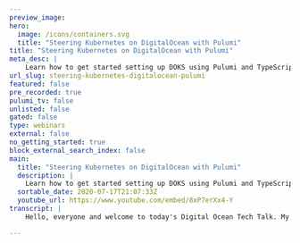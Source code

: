 ```yaml
---
preview_image:
hero:
  image: /icons/containers.svg
  title: "Steering Kubernetes on DigitalOcean with Pulumi"
title: "Steering Kubernetes on DigitalOcean with Pulumi"
meta_desc: |
    Learn how to get started setting up DOKS using Pulumi and TypeScript.
url_slug: steering-kubernetes-digitalocean-pulumi
featured: false
pre_recorded: true
pulumi_tv: false
unlisted: false
gated: false
type: webinars
external: false
no_getting_started: true
block_external_search_index: false
main:
  title: "Steering Kubernetes on DigitalOcean with Pulumi"
  description: |
    Learn how to get started setting up DOKS using Pulumi and TypeScript.  This tutorial shows you how to setup Kubernetes on DigitalOcean using Infrastructure as Code with Pulumi and the methods work on all major cloud providers and your favorite programming languages including Python, TypeScript, JavaScript, Golang and C#.  GET STARTED: https://pulumi.com/start
  sortable_date: 2020-07-17T21:07:33Z
  youtube_url: https://www.youtube.com/embed/8xP7erXx4-Y
transcript: |
    Hello, everyone and welcome to today's Digital Ocean Tech Talk. My name is Mike Metre and I'm an engineer at Pulumi. In today's talk, you're gonna learn how to manage infrastructure, manage community clusters and workloads in those clusters using programming languages on Digital Ocean. Before we get started, a couple of things to know first, this talk is being recorded. So no worry if you're not watching it live, you can always refer to it after because we're going to be sharing the video link in an email and the video will also be posted at digital Oceans, youtube channel as well as Digital Oceans community Tech talks page. Also in go to webinar, there's an option to drop questions in the questions box. So if you have any questions throughout the presentation, feel free to drop them in there and we'll make sure we leave time at the end of the presentation to get to as many questions as we possibly can. No worries. If we don't get the response live, we'll make sure to get your response soon enough. So let's begin. So steering communities on Digital Ocean, what does this mean? How do we actually work with communities clusters. How do we work with infrastructure and how can we leverage programming languages to improve our workloads and manage our stacks with more efficiency. Again, my name is Mike Metro. I'm at Pulumi. You can follow us on Twitter at Pulumi Corp or you can follow me on Twitter at Mike Metro to get things started. I want to get a gauge of the room. Uh Many of you are visiting us remotely and digitally and I would like to know if possible what your experience level with communities is. So I can gauge the talk appropriately to make sure that everyone can learn something from this talk. So if you'd be so kind and partici just pull up your cell phone or pull out a browser tab and just visit the URL at the top pull EV dot com forward slash M Metro 075 and just answer the simple question. How long have you worked with communities? That'll help me gauge how I can appropriately fit the talk to. Let everyone learn something. We'll leave it in about a minute or so. So folks can, can chime in but please uh take this time to, to do this and I promise this is the only work I will make you do this today. I'll put the feedback results here live for those folks who are actually participating. Not everyone jumped at once. OK, great. We have some polls coming in. Give it a couple more seconds for folks to, to get familiar with the page again. It's pole ev dot com forward slash Mike Metro 075 and it's just one simple question. Ok. Wow. So uh the majority of you are brand new to Cabrini. So welcome, thanks for, thanks for coming out and joining us and, and learning more about how you can go with Cabret and into the ocean. Uh It seems we definitely have some folks who, who have been experienced and seasoned folks working with Cabret. So I promise you'll learn something too. So need not worry. Great. Thanks for your participation. That's all I need from you. So let's begin. What can you expect in today's talk? We're gonna review what Pulumi is and how it works. Then we're gonna show Pulumi in action by deploying a couple of droplet virtual machines on Digital Ocean using the Python programming language. Then we'll visit how you can do production Verne's architecture and how Pulumi works with that Cotis model. We'll show how you can deploy KTIS clusters, whether they be managed or self managed and you can deploy workloads into those clusters and we'll do that using the typescript language. And then we'll show another demo of how you can do immigration testing using the go language on the demos that we'll be walking through throughout this talk and then we'll leave time at the end for Q and A. So you'll learn how to manage infrastructure, you'll learn how to work with, converted these clusters with workloads and leverage programming languages to really manage the infrastructure in a better way than hopefully you've been doing it today. So what is Pulumi? Pulumi is modern infrastructure S code? What does that mean? It is a tool that allows you to provision and manage cloud native resources using your favorite programming languages. Pulumi supports languages, javascript, typescript, Python go and the dot net family. That means you can use these languages to provision all resources that you can imagine for public copy writers or on prime situations. So here's an example on the right, here's a snippet of what it would look like to create a Digital Ocean Domain using the type language and Pulumi libraries. So because I'm using programming languages, I'm able to use my usual ID E flow. I can import the SDK. In this case, the Pulumi Digital Ocean package that I'm pulling from the NPN repository. Since I'm using typescript, I can define my digital Ocean Domain, give it a name, give it an IP address and then I can optionally export properties on that domain if I wish to share that resource with other programs or other users. So immediately I have the ability to have an ID E to help me to compile against a known spec, to do checking of, of spec matching, to do linking, to do uh ID integration, to jump the documentation. And more importantly to do testing right. So this allows me to leverage programming languages for this very appropriate text. So why are programing languages so important? Well, the current state of art of tools today and infrastructure code are ones like chef and puppet and answerable and terri form orchestration templates for that matter. And these tools have served folks very, very well, but they leave a couple of gaps as you begin to grow. A bucket of those gaps is essentially some of these tools will directly modify state on a machine as opposed to modern flying state and a game system like an API when you modify state directly on a machine, that doesn't prevent anybody else from making the same changes in that machine. And so you don't really have a good understanding of what that machine should look like and how it should function. Whereas an API system, because it's a program, you can manipulate a state appropriately and you can set it to the configurations that you need. And if folks are to deviate that state, you have a state of the world as we described in our program to say this is what the state of the world should be. So if I had say one virtual machine and someone went on and created two more additionally, uh virtual machines, the next time I can refresh and recon reconcile all of these changes and make sure there's only one virtual machine because that's what I've been describing in my program because it's code, I can leverage the same package managers and sharing functionality that I have today. So if I'm using typescript, I'm using M PM. If I'm using uh Python, I'm using pit. If I'm using go, I'm using the gold modules from github or any other version control system that you use. And if I'm using dot net, I can use the dot net, the dependency packages like new. So with this code, with this code, you will allow yourself to preview these changes before they happen because Pulumi can see each property at its at its most finite states and see what's changing and whether it can change or not because it's code, you have a full audit of who changed. What when if you integrate this with your get offs pipeline, your C I CD pipelines, you can preview these changes, you can approve these changes and you can roll these changes out has in integration with secrets management as a first class resource into the program because it allows you to not only maintain the sensitivity of information like database secrets in your stack, it allows you to make sure the whole stack is protected as you see fit. But Pulumi isn't just about provisioning cloud native infrastructure like V MS and block storage and virtual networks. It's also has the ability to test your infrastructure. So you can use a language like go to test and validate through unit testing through integration testing. The stacks that you're, you're provisioning are functioning in the way that you expect them to. And most importantly, Pulumi SDKS are open source. We're a PQ two based and we have a great size and console that works with our CO I tool for both individuals and teams and for teams, we have the ability for you to enforce and optimize uh organizational policies that everyone must adhere to for your infrastructure and how they manage their infrastructure. But Pulumi isn't just about cloud native infrastructure as code. It's about Cobert as code too. What we mean here is that you can use Pulumi to not only provision the infrastructure such as V MS and virtual networks, you can also use Pulumi to provision, manage clusters like the ones that Digital Ocean offers or the raw compute if you want to build the cluster yourself. So you can use languages to manage the cluster. But you can also use the languages of typescript, javascript, Python go and dot net to provision the Kubernetes API resources that you may be familiar working with such as a C's deployment Abertis service, a big map because what we do is we take that same API just like we do with all the cloud providers and we expose it as a library SDK as noted above. And once we expose that as an SDK, you have a first class construct in the language that can guide you against a given spec that we can compile against that. We can test that we can readily build out without seeing any, any obvious changes. Because the compiler will tell us if something's wrong. If you've used tools in the past, you've noticed that when you configure things like Yaml and Jason Typos and errors aren't discovered until deployment time or much later. And they tend to be fairly, fairly nuanced. So languages allow you to bubble up that much sooner and get a better handle of it. And because you have type systems in some of these languages, you can enforce that the spec that you're working with is compatible as the provider expects it to be. So here's an example of a snippet of how you can use typescript to create a community deployment and a community service. So I'll, I'll review what the Pulumi config system is, but I can import the boom you config that allows me to parameterize the the settings of this particular program. I can create a provider which is just a wrapper around the credentials to access my cluster in this place. Confia if you've worked with CNES before, once I have these credentials, I want to separate them out into a provider because I want to have the resources be independent of the credentials that created them. So that way if I need to rotate these credentials or, or simply alter them, I can make sure that the resources are stood up with the appropriate credentials that I want them to be so I can pass that provider into, into this object to create a new name space. I can create a new pod for engine X that I can deploy into that name space. I can wrap it in deployment and say I want two copies of engine X running at all times and I want a public load balancer. I want a public load bouncer that allows me to expose these virtual machines in a public way that gives me an end point that anyone can reach. And because it's code with COTIS, I can not only deploy the cos apr resources that the API system supports. You can also deploy helm charts directly. You can deploy YAML manifest. If you still have those, you can inject site cards like envoy or, or prometheus depending on what it is you want to config. And because we are AC I tool, we have many integration points with our great C I CD partners because we are a cli tool and no one's workflow is the same, no developer, no operator to work in the same fashion. We have many integration points to support your work flows. We support various source code integration providers with companies like github and bit bucket and GIT lab. As we said earlier, you can use the languages javascript, typescript, Python go and dot net with Pulumi to author and manage your infrastructure. Your applications can remain in whatever language they're already in, you can just support them over. This is essentially just talking about the infrastructure aspects of it to work with the code base depending on the language of your choice or the platform of your choice. You can use package managers that you're already familiar working with. So if you're in the node family, you're using M PM, if you're in the Python family, you're using PP. Similarly, we have integration with other C IC partners such as Spinnaker Circle C I github and C I. We support many different environments, both public providers and private and we have the ability to integrate with communities in a very first class way on the bottom, you'll see a couple of screenshots of what a console looks like. When you work with blooming, you can get a rich preview directly in the pull request embedded. So you can approve or deny whether these changes can actually be rolled out in the middle. You see a full audit timeline of who changed what win on what commit and what branch and did that succeed or fail. And then you can have a laundry list of resources that are being provisioned in this program. So you can do a fine grain detail of the cluster and the resources that I'm creating and see all the properties in a very consumable format. How does the plume cli work? So first off you author a program such as creating a digital ocean domain in the language of your choice. Say Python, the Pulumi cli will parse that all of this is happening in your client. We don't see any of this uh on the Pulumi side of things. Once it processes your program, it'll invoke the run time that you've chosen. So if you're using Python, it will invoke Python. And once you describe those resources, it'll go off and directly make an API request to the provider of your choice. In this case, Digital Ocean. So it'll say create me a new domain in Digital Ocean and it'll make that api request directly. There is no interchange format, there's no conversion to Jason, there's no conversion to Yaml. Your program is the desired state. What you write in that program is what it will be pro provisions and that's what it will maintain as far as provision goes. So you can work safely knowing that when you create your infrastructure, what we are doing is actually building you out a graph of the different components that your infrastructure has. And it's basically creating a sequence of the order that they should be stood up. So that way they can all be created appropriately. This never leaves your client machine, but this graph gets openly stored as a state file. And this file is what says this is what my stack should look like. We do some check pointing by default in our, that's free for individuals and it has different tiers for teams and in that size, you can checkpoint that file, you can do concurrency walking. So if you're on a distributed team working on a, on a similar stack, you're not stumping over each other's changes. We, you have integration with things like identity and single sign on. And we have this ability to integrate with configuration systems and secret systems. So you can leverage those in your stacks as well. A Pulumi project is no more than a directory that has a Pulumi program, a meta data file. So the Pulumi cli knows it's the ploy program and then the dependencies that your program needs such as the Pulumi visit Ocean Library, you can take the Pulumi program and instantiate different copies of it. What that means is I can reuse the same infrastructure over and over again, but I can change parameters depending on the environment that I'm running in or depending on the branch that I'm working in. Such as if I have three different phases of development, staging and prod, I can have a different number of, of V MS that I want to say. Schedule, schedule one VM for a developer, two V MS for staging and three V MS for product, I can configure that using the same program without having to copy and paste this over and over again. So stacks give us a great way to instantiate a given program and change the parameters as we see fit in Pulumi stacks can reference other stacks. So you can imagine if there's two Pulumi programs if I am the identity team. Uh and my company and I wrote a text program on the left. And my colleague is an application developer writing his infrastructure such as his V MS in Python. My colleague can reference all the outputs that I want to make available for them such as say the idea of the DPC, they have to work in or the API token they have to use and they can mix and match the pieces that they need. But you can segment these responsibilities by the organization by the roles and by really the function of what folks should and shouldn't be doing. So this gives you a great way to break up your infrastructure and make it more compos depending on how you manage your infrastructure and how you organize your teams. But Pulumi programs are really all encompassing the provider allows you to instantiate the infrastructure and Pulumi can be scripted to write anything that you want. So you can create a Pulumi program that has V MS or object storage or block storage or you provisioning a cluster uh or a virtual network. And all that essentially will be a set of resources that we map out in order and create in order to make sure that we're meeting the infrastructure that you've programmed. The output of that is this graph that we store as a state file and that state file. Is what regulates what the view of the world should be for your stack. So if anyone fidgets with that, we can refresh and get the changes and try to enforce the state to make sure we always have the state that we expect. Let's jump into a demo of how Pulumi works in action by using droplets under the ocean. So I'm gonna switch my screen real quick. So here we have on the left a Pulumi program that's written in Python and on the right, on the right is gonna be our our ability to control this program through Poli. So the left is a Python program that describes the following. We're gonna deploy a stack that has three droplet virtual machines and these virtual machines will be put behind a low balancer that we will publicly expose. So if you've written Python, this is regular Python. I have my ID E I have the ability to have my compiler yell at me if I for example, am not following the proper casing that I expect. But when I change things like like essentially what am I doing? What am I doing here? I can delete states. And I can say if I have a typo for a variable that doesn't exist, I can have my ID E tell me, hey, this change is not gonna work. So I wanna make sure that at compile time I fix this. So that way the deployment actually functions. So languages allow me to, to catch these changes early on and to improve the workflow that I'm offering these programs in. So I'll set up account and say I'm gonna set up three virtual machines. I'm gonna reach into the config system, fool me and get the region. What does that mean? Let's switch over to the right. So I have the program and remember we create stacks or instances of this program. So the first step I'll do is do a Pulumi stack in it. I'll give it a name DEV. And because it's Python, I have a requirement dot text, I'm gonna install those requirements in my virtual environment. Great. And I'm gonna do uh some configuration settings such as give it the parameters that I want to set this particular program. An example of that is the region. So let's say I want to deploy this program of virtual droplets into the New York Center, the New York City Data Center that Digital Ocean has. Similarly, I will do. So I'm more config to set up my Ocean token. So I can provision in my account. As you see, I can set secrets on configuration values that mask this value and actually encrypt it in the states whether I use uh encryption that a site text by default and me or I given a key management system a key that I can use to lock that if I need to. So this configuration management system allows me to tap in in the program and get that value accordingly so I can use it in my program with the region pulled out from the Can fix system. I said I'm gonna create a user data script that allows me to update the packages on boots and install engine. And we're gonna throw these three copies into a for loop. So I save for uh up to three droplets. We're gonna create three virtual machines of type ubuntu with half a gig of Ram in this particular region. And with these tags, once that is provisioned, I'm going to create a load balancer that that sits on top of these V MS and round robins between each of the virtual machines while exposing a public load balancer. So let's see what this looks like in practice. So I can see that with Pulumi, I can do a preview to see what does my changes look like before I deploy them. I can see a great, I'm gonna create nine different resources. Some of these are droplets, some of these are tags and then get load balancer. I can get a bit more rich on the if I have the flag and I can see the actual details of these resources and their properties. So for example, I can see that this drop that is being stood up within a 2 20 04 image in New York City with half a giga Ram and this particular use data. Great So if that all checks out you, I can either approve this or deny it if you were in a, in a for example, and if everything looks good, I can just run to plu me up to deploy those changes. So I'll say yes, deploy the changes. This will take about a minute or so. But while we do that, let's kind of go back here and explore what it is that we're building again. So we are constructing three different virtual machines. I've been able to configure all these parameters as I see appropriately, I can set some of this to be uh configured in the configured system of gluing if I want to template this out across many different programs, and I have the ability to leverage languages to give me things like warnings. When I say, hey, this user data doesn't have been formed to upper case naming style. So if I say I'm going to write this as it should be for my winter, those errors should go away and they do. And so now our program looks completely fine and that's the beauty of using programming languages or, or per se using tools like that have Yao or Jason or or domain list of languages because at some point, the functionality is limiting as far as what you can and can't do. And we already have all of these problems solved for us. But with programming languages, because we have ID ES, we have winters we have checking and so we should be able to leverage those tools, not just for applications but for our infrastructure as well. All right, great. Our deployment on the right has finished. So let's actually go and visit this URL. Let me share my desktop uh to get a little bit more of a bigger view. And in this screen, we're going to visit the page. So sure enough, if I hit that end point, I'm getting engine X. Great. So the cool thing that that folks can see is that I deployed these changes. Now, if I want to say, make a couple more changes and say spin up one more droplet, I can do a Pulumi preview and see that. It's fun to say you want to stand up one more virtual machine. Great. So it's gonna create that along with this tag. So if I do a Pulumi refresh, remember a Pulumi refresh is fetching the states from Digital Ocean. So once I created the virtual machines, there may be metadata or time stamps or information that I don't know about before it's been deployed that gets added after the fact, a Pulumi refresh allows us to reconcile this state between what I have in my program and what exists in Digital Ocean. So when I do a pre refresh, it'll tell me, hey, there's some information here that's been updated by your programs, local state does I have or what are those details? I can see that I've never specified in a stage key and that the total resource count here I have is uh three replicas for my droplets. So I'll say yes, refresh these changes. Can I do a Pulumi preview? I can see that I have the ability to uh create that and I'm gonna do it, blew me up. Yes. And it will go off and change that. So once that gets stood up, another interesting property to note is that you can mangle this however you see fit, but you are ultimately going to dictate what gets into the state of the world by what's written in this program. So just as we change the parameters here, anything you change on Pulumi as far as the code goes is going to be reflected the next time you roll an update so soon enough, this will finish. And we have now why I expect Pulumi stack? I now see, I have very, I have four virtual machines as I expect them. Awesome. I'm gonna destroy this and move on to the rest of their demo. So with that kind of setting the stage, right, we now want to talk about communities. So communities is a very multilayered approach. As far as how you want to work with communities, there's different layers to go about it. And the way Pulumi works with communities is by offering many different library packages that allow you to encapsulate the figure and manage each of these layers at the very bottom, you bottom two rows, you essentially have the core infrastructure providers that give you the resources and infrastructure to provision things like virtual teams, virtual networks, storage and keys. Most of these providers have a managed community offering that allows you to actually deploy a community cluster, manage that cluster if you want to do it yourself. And then once you have a cluster up and running, you're left with an empty kind of vanilla communities cluster. And now the work really begins for you to turn that into something that you want to use to install the services for the cluster and applications that you may need. And then finally deploy the applications on top as denoted by the markers on the left and right. You can see the different SDK packages that Pulumi makes available across all of our languages, typescript, javascript, Python and go in dot net that allow you to work with the infrastructure side of the things as well as the application forces of committees. So with communities in particular, you can create communities api resources using the Pulumi community library and the community's library. Let's show a demo of how we can use, create clusters in text script. So we'll switch to our second screen here. And what I'm gonna do is I'm gonna kick this off. I'm gonna uh as I walk you through the example, I'm gonna, gonna deploy this, you're gonna, we're gonna deploy a cluster and we're going to just leave this running in the background. And for the sake of time, I'm gonna run this test as well. That'll get gonna suck. So on our left, we have a similar program this time, we have it in text script. Remember we were doing Python before? So now we're switching contact and we're using text script to author a Cober cluster on digital Ocean. So since I'm using typescript, I'm gonna pull my packages from M PM. These packages are Digital Ocean to configure Digital Ocean Resources. This is COTIS to deploy COTIS resources into that cluster once it's up and some facility functions that allow me to work with my cluster uh in an easier way. So I can leverage the can fix system in a couple of different ways. Here, I can say, hey, because I want to uh deploy a coin cluster with a given API token for those of you who don't know courage clusters on the ocean have the ability to provision a API token for you on your behalf. I decided I wanted to control this API token myself since I can revoke that token whenever I see fit. And because it allows me to have better control of that token if something were to change, change, so I'll pull that token from the convict system and also use it to get some defaults. So a puer is essentially a control plane that the provider is running for you and a set of nodes that deploy your workloads. And these nodes, I can say either get a configuration number that the user has specified or if not default to one copy. Similarly. How many copies of next do you want running on this cluster? If the user does not specify I can default to one, but we can already see how languages here are beneficial because I can not only do this sort of logic, I can see if I do like an A button and F six, I can see I can see the whole type of this actual value of this variable. And I can make sure that at deployment in time, these specs are interoperable because the types match similarly if I want to, I can jump into defining a cluster in the ocean by saying here use the region that the user has specified. We're gonna deploy 1.17 of cnet and we're gonna create a node pool that's attached to this cluster. We're using a droplet that has two BC P US and two gigs of ram with the count that we specified of one node. Once that cluster comes up, we can actually pull information out of that cluster such in its name and the Q and fig that comes created with it. So we can access the cluster. But because I have languages, I can do things if I can jumping into the documentation. So I can see that if I don't know what I'm building here. I can see that the arguments to create a cluster in Digital Ocean are encompassed in this type called cluster arts that takes a name, a note pool region tags. And I have all this documentation to refer to, to not only know how I can work with this in my ID E but I can have types that validate that the variable variables are holding the values that they should be having. So I can leverage languages and I Ds far better than I can or Jason for that matter, I can go back to my code and continue to see that I'm going to provision the cluster. And then once the clusters comes up, what we're gonna do is we're gonna create our own cube config file using the API token. So again, because Digital Ocean has this API token by default that can provision with clusters. I wanted to take the extra measure of making sure that I provided my own token and then I can have the cu config file that uses that token to access the cluster. I'll pass that into what's known as a community provider. Again, this provider is this notion of it's the ability to, to decouple your resource from the credentials that instantiated them. So if you need to swap those credentials out or if you rather do it with another user, you have that leverage. So with that provider, which is essentially just a wrapper around the Q config that we created above. Again, we can reference objects here. So that's the other benefit of using languages. We're not referencing strings that are hard coded in like JSON or YAML or, or domain specific languages. We have symbolic objects that we can reference because it is a programming language so we can reference these objects, we can access properties of those objects and we can manipulate it as we see it fit because it's just code with the cluster finally deployed. What we're gonna do next is create a deployment in which is just a speck of a set of given pods. And these pods are going to essentially spin up an engine X application with the number of replicas that we've given it. It's gonna select one of subset of labels that we've provided. And once the deployment is up and running, we're going to attach a community service and this community service is going to expose that internet deployment to the public world using a publicly typed load balancer. We'll say that on this load balancer, we're also going to target the same labels that we're using to target in the deployment. So we know we're selecting a particular set of workloads. And with that, we can say open up port 80. So that way when you provision the infrastructure and provision the load balancer, you can forward port 80 onto the engine S app itself because these are resources I can now reach in and get values that I may want. Such as I can reach into the service that in for the tension X app, I can retrieve it status, reach to a slow balancer and pull out the IP that gives me the ability to have ingress into the flow balancer. So I can take that public IP and I can do things like create a vanity URL where I can interpolate some string with the prefix that I need with the IP. And I can create that and expose it for folks who want to consume that in either other toy programs or other users who want to actually reference this or access those end points uh if they want. So we'll give this a couple of more seconds because this should be finishing up soon enough. But the one thing that I want to to call out here is you have the ability to describe infrastructure in a more robust way as your infrastructure scales, as your complexity scales, this becomes unwieldy if you don't have programming languages because ultimately everyone's workload is different, everyone's requirements and standards are different to run these applications in production. So ultimately, you need something like a complete uh complete programming language to encapsulate the expressiveness that you want to, to encode as this finishes wrapping up on the right. I'm gonna switch context just for a split second and show you uh what it looks like once we are actually up. So on the right, it'll be done just shortly. I can show you that if I check out what this is actually doing for me, I can see that in this uh provider. If I do only staff, I can see that my stack is still being provisioned. It started six minutes ago, I can see resources. I can view this on my console. So in the mi console, I can view what resources are being stood up. So here I have a full view of the console of who owns what, as far as the metadata for this project, what activity has been taking place? In this case, I can see that a deployment hasn't stood up and I can see that the information there is is still refreshing because we're rolling out the update. The timeline says here's the given commit on the given branch. And as they start to become more fleshed out, I can see these provider resources become more flourished uh in the stack once the deployment actually occurs. So this will keep going. And while that's going, I'm gonna switch back to the slides and talk to how you can test your infrastructure in polling testing is is a key fact that that many people don't really think about in provisioning and managing infrastructure. Most folks pretty much stop at how do I get things up uh readily and how do I actually work with it? But it's about policies. It's about making sure that you can test this infrastructure that you can readily work with it. And one of the cool things that blooming offers you is the ability to, to do just that. So I'm going to show you what it looks like to do something a little bit more advanced before I show you a test and Pulumi. So we have a great tutorial that our friends at Digital Ocean put together that is uh located right here in this tutorial that allows you to take the recommended steps to secure your Digital Ocean uh cluster by opening up your cluster to other users by creating client certificates. Once you create client certificates for like a group of users, like say developers, you are allowing yourself to uh use credentials to rectify and validate that you can actually authenticate into the cluster. But as you can see the documentation, we have to do some, some manual work around creating the certificates uh invoking those certificates, passing those certificates to communities to approve and give us a client cert for the request that we've issued it. And once that's up, we can actually set up then the access authorization aspects in communities because accessing the cluster is, is the authentication piece. The next step is the authorization piece. What can the developer users actually do in these clusters? And that is defining different settings through our back role based access control on the properties that they can use in cities what they can't use and how they can use it. So, what we've done is we've taken this tutorial and we've codified into a reputable program that you all can use. Uh, with, uh, by the end of this talk, I'll share the link but you have the ability to take this full tutorial and never really have to worry about it again because we've, we've been able to codify that in, in a program using Pulumi. So what that means is here, I have changed now, this update to say I'm gonna also create a new uh client certificate request with a given key. I just generate this using open SSL. And I'm gonna create a client search in Cotti that will be approved uh by by the cluster for me to use my developers. I can jump into that code and see that what it's actually doing is reading a couple of files forming this certificate, this client certificate request, issuing that certificate request to Cober Netti. And once it's done, it's been retrieved back and improved, read it to a local file so I can consume it. That gives me the access credentials for the clients. I'm going to similarly wrap that in a provider so I can go off and use that provider and now deploy something as this developer group using the client certificates. This allows me to create a name space as a developer. See because I can create a namespace, sorry as an admin and then the developer can actually create the uh resources after we've given them roles and access control into that name space. So if I go to that, I can see that this person particular role is only going to be allowed to use the following resources. Config maps pods, secrets deployments and they can only do the following verbs, get list, watch, create patch update, et cetera. And so that allows you to gate what they can do, how they can do it and how much freedom they have to, to work within the cluster. This gives us more security, but it gives limited privilege. And similarly, it's not just about reducing the scope at which uh users can operate, it's also about enforcing things like a quota making sure that they have boundaries to how many compute resources they can use, how many compute resources their containers can actually take up and you can even enforce things like limits and ranges that allow you to actually enforce these limits on a hard way. So that way they don't get scheduled if you know, you don't want uh applications that are, that are heavy in consumption of resources. Once that is up, we'll deploy an application as a developer that allows us to truly manage this in a, in a programming first product optic kind of way. So here you see, I have this new class that I called a demo app in this demo app. What I actually have is a class that I essentially is an extension of what we call a component resource. This is a collection of resources that are managed together when you want to co locate the responsibility of these applications. So what's a good example of this? I want to create an application that I have locally, which is a node app. This note app looks like the following. It is a simple server in javascript that says listen on 4 80 expose uh the root path to this index AC ML which is just simply a hello world file. And once that's running, make sure that that container can actually serve that response in that I can then use the latest feature. For example, I did the ocean release which is a container registry to provision a registry and a single line of code. That's the power of program languages. I can create resources like this very, very articulately and I can even encompass them like I'm doing here in the demo application to really minimize the amount of work I need to think about if these things aren't supposed to be managed together. So I just like I have a package for me to manage the ocean and I have a package to manage docker containers. So I can do a Docker image and do the docker file since I have a Docker file here for this app that simply just says, hey, give me a node run time set up some of the directories, copy the application that I just talked about for the whole world over into that container, run N PM, install it to install the dependencies and then actually run the, the Note app and serve it in that I can take that doctor file from Pulumi, build it in my program and automatically push it up to the registry that we just created up here. So in 10 lines of code, I created registry and I built my image and deployed it into that container registry. Similarly, if I'm working with computers, I can create configuration maps secrets. Uh I can even pull in uh all sorts of configurations such as being able to describe the pod and wrap that pod in deployment using less code. As you see here, I'm using this new abstraction that Pulumi offers calls X and this is essentially a subset of the code you need to write to actually work with communities in that you can see that if you want the full community effect, we don't create new nouns, we don't create new verbs, we expose the full community's api for you and allow you to, to truly define this as you see fit. But where we think it makes sense, we want to reduce the boilerplate, you need to author and to create and to manage all of these. So what happens is that you can create all these resources for you um by still being able to tap into the full API spec so I can create a persistent volume thing just as I expected the secret. If you're looking at this and you've worked with before, if you have seen anything with before, a lot of this should look familiar. Right. We're just doing it in the language of our choice. So we'll start up a deployment that deployment can be as, as verbose as we need it to be. But see how, how, how terse it is, as far as how much information the require process is set up. It's so much simpler if we could just reduce that voter plate and only use the parts that we need. And here we've done it in a couple of uh stanzas here, we've essentially replicated the same setup that we're identifying here using the full API spec that allows you to not only manage your infrastructure and your clusters, but it allows you to start calculating and managing these clusters as uh artifacts that really are managed on their own. We're wrapping up on time. So I wanted to show you what it looks like to test on Pulumi using the Go testing framework. Here, we have a great slide that shows you that the examples that we just opened up. For example, running a droplet in Python, running clusters with developer authentication using client search and some hardened security rules. We can test that using the Pulumi Go integration framework to validate that these stacks are coming up as we expect them to. So here is a go test if you worked with go test before it should be fairly straightforward. This is a go test file. I will use the same framework I I'm used to working with here. I set up a couple of options that I've imported from the Pulumi integration uh module. It'll say, hey, create this load balancer with a given set of configuration settings. And on after it's been stood up, make sure that the uh body that we extract from that endpoint matches NX as we saw earlier. It says a welcome to NX. So we can parse that, that file and assert that our stacks are coming up as we see. Uh we expect them to and our applications are functional as we expect them to. So that's the droplets in Python, we can do the exact same thing to test clusters in uh including using the same framework. And in this case, we're using the ability to test this stack that has community cluster with lockdown, developer users with lockdown uh role uh uh properties. As far as what resources they can use a quota, a limit to, to enforce really secure standards, harding standards. Because once you start working with communities, it's not just about getting your apps into these clusters, it's about sharing these apps, whether it be with other team members with other users uh or with other applications that you yourself are offering. So you want to make sure that these boundaries are are set and you can test this uh similarly by deploying and putting it to the stack program that we have here uh that we just went over and verifying that these end points are actually returning the whole world that we were referring to in our previous Note app. We are coming up on time. So I wanna open it up uh for questions and I believe our friend Samantha should be joining us any seconds. Thank you so much, Mike. Great job. And thank you everyone for asking some questions so far. If you have more questions, please type them in the questions box and we'll answer as many of them as we can buy. So uh one person wrote Mike, no question but some praise. Awesome work on making the naming and API match the CNET spec while also adding some nice short hands. Cool stuff. Thanks a lot. All right. Oh, I'll drive, I'll, I'll dive straight into it. Does Pulumi handle cr ds uh custom resource definitions yet they're rapidly growing part of puberty and are not well supported by many systems. Great question. So for those who are familiar cds or custom resource definitions are custom API types and com communities. So com has an API type like deployments service, config maps secrets, those are known API types, custom resource definitions are custom types that I want to encapsulate. Say like if I want to manage SQL by myself, I want to cough up operator. If I want the cert manager, these are all applications that have their own custom types. Yes. Pulumi supports custom resource definitions. So right now, we actually have some great work that we're working through to harden these CRD types because as you may be aware, if you work with C rds, metal cds are both the same that all of the A PS are managed the same. So we want you can definitely author and create Cr Ds and the instantiation of those custom resources in Pulumi. But we're gonna add more structure to harden the spec since all these custom resource definitions have custom specs, we're gonna be able to bubble up that spec into a first class type in the language of your choice. So that work is ongoing. But yes, we support Cr Ds. Great question. Great. Does Pulumi support or plan to support Java? Great question. We've definitely had questions for, for that. We, we have uh we have some ideas on that front. Uh Nothing that I can necessarily talk about at this moment, but we have gotten that question as well as other languages that that folks support. So thanks for that question. We, we, we hope we can address that soon enough. What's your recommendation to avoid rebuilding darker images between different stacks, which would happen with the N A native approach that creates VPC registry and cluster in one stack. Yeah, great question. So the the ultimate uh baseline for that is going to be, do you want to build it in Pulumi? Do you want this to be built centrally somewhere else? Especially if it's being shared across stacks. And the decision really kind of depends on, on how your architecture flows. For the example that I showed here, it makes sense since I'm essentially operating on a single stack, I'm a single user and it's probably not going to be shared. But as far as cashing goes, that's gonna be leveraged on the local machine. Since all that is doing is essentially calling out the dock or CL I and doing that locally. If you're looking to use this a cross stacks and building it may be an issue, then it's maybe something you should think about centralizing either uh in a central stack that does the building for say children's stacks or something more like in your CITD system that is more centralized but touches all of the programs that you may want to work with. Cool. Can you create your own references for services that you do not offer like zero tier, for example? Yes. So we actually support dozens upon dozens of providers uh and you can visit. So if you have a couple of helpful links to get you started on, on Kubernetes, on, on Pulumi and all the code that I listed is in this third bullet in the repo So please check that out. But yes, we have the notion to uh essentially take a provider uh that may exist. So you can think of Pulumi as this an API of many APIS. So as long as there's a crud api interface, the work to expose it in Pulumi as a library is pretty minimal. And we can usually work with you to make that happen. So you can either do that yourself to make it a more first class resource or we have this notion of dynamic providers, which are essentially kind of this cross between not a fully embedded and fully embedded provider and not quite something that's being scripted. It's somewhere in the middle where you can dynamically out run time, say create a uh a credit interface depending on the provider of your choice. And in this case, if you have an API like the the zero tier, you're mentioning, you can call out to the API and issue the commands that you see fit. So there's a couple of ways to go about it. Absolutely. What's the support for running Pulumi in an unmanaged fashion like towards the lines of get ups from something like AC I CD system? Yeah, great question. So a lot of the cli commands that you saw me use like Pulumi uh preview Pulumi refresh Pulumi update. That is really the domain that you're gonna be living in when working with Pulumi. Similarly, your C I CD systems will do the same. We actually have a docker container and, and the specialized docker integration containers for things like github and, and uh we're looking at circle C I as well that allow us to drive uh the Pulumi cli from your C I CD. So you can uh preview these changes. See those changes get posted through a webhook in the pull request. So you can say, yep, thumbs up, thumbs down, these changes will look good. And even on when you say you press that merge button, it'll actually do a Pulumi update. But the commands you're living in are essential that bloomy preview gloomy refracture. If things are changing and you want to make sure you, you have a good understanding of the current state is and then Pulumi update to actually invoke those changes. Can you discuss using Pulumi to perform infrastructure testing specifically using language testing libraries to check infra and compliance? Yeah. So we actually have a great blog post. I don't have it linked here, but I can definitely add this after the fact. Um I will let me actually show you this guys. This is probably more helpful. If you take a scan of that R code, it'll go to this presentation slide back and give you all the access to the information that we have here. I will make sure to add something in there about uh language test. But yes, we have a great blog post that covers how you can use things like moca to do unit testing and mocking to some degree. There, there is some nuances since you're working with infrastructure and there's only so much you can really truly know in anticipation, especially if you're working with like a copy writer, right? Mocks and unit testing get you most of the way. But yes, for the most part, your usual development tools that you use for testing are applicable and I'll, I'll drop a link into the helpful links on a blog post that covers the various use cases that you can do uh to leverage the the tool set that you currently have. What are the best ways to embrace Kubernetes without having to change everything? That is a great question. So uh is a very tall order of complexity if you want to look at it that way, but it's a very, a great solution and the same sort of solve problems that we've all faced or been plagued with for many years. And that is reliability, robustness and just the ability to programmatically orchestrate what our workloads should and should be doing. So I would say I always start small. Um The need for is something that you and your team and your organization, we're going to have to make. There's no one that's going to suggest if communities is the right thing that you should be using. But at the very least start up with a single container, take an application that you have, you're looking to say port to the cognitive world, bring to communities and isolate them into a container. That's step one. Get familiar with that process, get familiar with the process of running that container on a single docker post. The second, you want to run multiple copies. The second you want to make sure that these things are tolerant that they're highly available. You need to involve multiple docker hosts or multiple hosts that matter to run these containers that something like cos really starts to fit the bill depending on how much you want to take on. Because Cober is allowed to do script and manage all portions of your application. Whether that be the application, the ingress, north and south traffic east and west for service matches configuration management secrets, right? The list goes on so you can configure as much as you want. I say start very small single containers, single host, get that container running, then get it as a deployment in a community cluster and just that object and do nothing else. Get familiar with using that. And once you sit, you get to that point, the needs that you yourself are identified are only a matter of researching how you can do new communities because at this point, most use cases are solvable in communities for both stateless and state full workloads. There are caveats and there's always going to be pros and cons to approaches. But that is the best way I would recommend uh folks start off because you should not jump into the deep end of the pool. Start small. What options do we have in saving the ploy state other than the ploy web console? Yes, so great question. So this state file, you can store it locally in on your local file system. If you like by default, we do it in the south because it's easier for folks to get up and running. Right. A lot of the pain points we heard is this is great. I want to use an infrastructure and an infrastructure code tool, but I really work on a team. So to be able to show the state across multiple people, these people are distributed all over the world. So we made it easier to make sure that that state can be stored on the SS. So that way if you have an organization or a team on our, on our side, they can work with that stack independently and we can serialize those updates to make sure changes aren't being stomped by another. However, like I said earlier, you can manage that state file independent of the flu, using a local file system or using a block storage such as if you have object storage on digital Ocean or any other provider for that matter, we support that as well. But then the onus is on you to make sure that state is managed appropriately, it's locked and that you are sharing it with your team. If that's not something you want to take on, but you store or, or wanting to manage the state yourself, we do have the ability to host our Pulumi size in uh your infrastructure uh in the pilot on prem, we can ship you an artifact whether that be a, a container or VM and you can run this independently. You can work with us uh in our and our folks to get you uh into a state where you're not having to reinvent how you manage the state management aspects of this if you don't want to use a default size. All right, folks, we've got time for one more question. So type them in the chat box before we run away. Uh What are problems people don't think about when people first started, start working with Huber and ties. Yeah, it's a great question. Uh I would say the things that folks don't really think about is that it's, it's more of a learning curve than anything. Uh The concepts aren't necessarily new or novel, right? There's only so many ways you can set up 12 factor apps. There's only so much you can uh configure ingress, both North, South, East and West. Those concepts are pretty, are pretty applicable. The, the biggest things that hang people up is just the sheer like complexity of how big the surface area is on the resources, but you don't need to use all 100 something resources you really only need to live with, with really like the top five and that will get you 80% of the way in. So I would say focus on the typical the deployment service, the food map of secret and an English object that right there should be, should be no more than, you know, the first couple of experiments that you run and really helps you kind of get familiar with that. Don't try to, don't try to, you know, tighten up the, the hatchet on security too much at the beginning. It's definitely important. There's plenty of con trucks to help you out with that to make it easier. There's great documentation and resources all over the web now that help you provision, you know, secure ready busters and we can certainly help with that, but really, you should minimize the amount of focus on because there's a lot of noise there. It's a big bustling growing project and there's, it aims to do a lot, but that doesn't mean you have to use all of it. So pick the, pick the resources that mean the most to you, stick to those and just get comfortable in that wheelhouse and I guarantee you'll be successful. Wonderful. Thank you, Mike for sharing and thank you to everyone for tuning in. So Mike, any parting thoughts or words of wisdom for our audience, I would say uh first off, thank you all for joining us. I I know, it's a lot these days for folks to take time out of their busy days to join us for, for an hour. So I'm thankful and I'm grateful for everyone who joined us to learn about Digital Ocean, about communities and how Pulumi can help in and around that. I I encourage you, please reach out for help. Uh We have uh a community channel in our community that is the best way to interact with the team with, with thousands of community members that use Pulumi with thousands of our customers that are using Pulumi. You can get started by visiting Pulumi dot com. And if you like this content, we have more content on our youtube page on Pulumi TV. And you can also visit the digital Oceans youtube channel as well where they'll be linking this video uh with the tutorials that, that we've covered. All right, thank you, Mike. And thank you everyone. Uh You're gonna get a survey when you close this webinar. Please tell us how we did and what more you'd like to hear about next time. Thanks for joining us and see you again soon. Thanks, folks. Have a great day.

---
```

